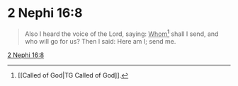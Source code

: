# 2 Nephi 16:8

> Also I heard the voice of the Lord, saying: <u>Whom</u>[^a] shall I send, and who will go for us? Then I said: Here am I; send me.

[2 Nephi 16:8](https://www.churchofjesuschrist.org/study/scriptures/bofm/2-ne/16?lang=eng&id=p8#p8)


[^a]: [[Called of God|TG Called of God]].  
